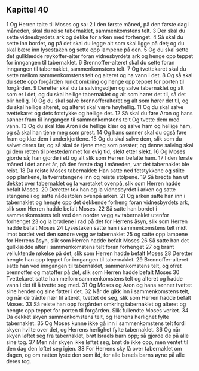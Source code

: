 ## Kapittel 40

1 Og Herren talte til Moses og sa:
2 I den første måned, på den første dag i måneden, skal du reise tabernaklet, sammenkomstens telt.
3 Der skal du sette vidnesbyrdets ark og dekke for arken med forhenget.
4 Så skal du sette inn bordet, og på det skal du legge alt som skal ligge på det; og du skal bære inn lysestaken og sette opp lampene på den.
5 Og du skal sette det gullklædde røykoffer-alter foran vidnesbyrdets ark og henge opp teppet for inngangen til tabernaklet.
6 Brennoffer-alteret skal du sette foran inngangen til tabernaklet, sammenkomstens telt.
7 Og tvettekaret skal du sette mellom sammenkomstens telt og alteret og ha vann i det.
8 Og så skal du sette opp forgården rundt omkring og henge opp teppet for porten til forgården.
9 Deretter skal du ta salvingsoljen og salve tabernaklet og alt som er i det, og du skal hellige tabernaklet og alt som hører det til, så det blir hellig.
10 Og du skal salve brennofferalteret og alt som hører det til, og du skal hellige alteret, og alteret skal være høyhellig.
11 Og du skal salve tvettekaret og dets fotstykke og hellige det.
12 Så skal du føre Aron og hans sønner fram til inngangen til sammenkomstens telt Og tvette dem med vann.
13 Og du skal klæ Aron i de hellige klær og salve ham og hellige ham, og så skal han tjene meg som prest.
14 Og hans sønner skal du også føre fram og klæ dem i underkjortlene.
15 Og du skal salve dem, slik som du salvet deres far, og så skal de tjene meg som prester; og denne salving skal gi dem retten til prestedømmet for evig tid, slekt etter slekt.
16 Og Moses gjorde så; han gjorde i ett og alt slik som Herren befalte ham.
17 I den første måned i det annet år, på den første dag i måneden, var det tabernaklet ble reist.
18 Da reiste Moses tabernaklet: Han satte ned fotstykkene og stilte opp plankene, la tverrstengene inn og reiste stolpene.
19 Så bredte han ut dekket over tabernaklet og la varetaket ovenpå, slik som Herren hadde befalt Moses.
20 Deretter tok han og la vidnesbyrdet i arken og satte stengene i og satte nådestolen ovenpå arken.
21 Og arken satte han inn i tabernaklet og hengte opp det dekkende forheng foran vidnesbyrdets ark, slik som Herren hadde befalt Moses.
22 Så satte han bordet i sammenkomstens telt ved den nordre vegg av tabernaklet utenfor forhenget
23 og la brødene i rad på det for Herrens åsyn, slik som Herren hadde befalt Moses
24 Lysestaken satte han i sammenkomstens telt midt imot bordet ved den søndre vegg av tabernaklet
25 og satte opp lampene for Herrens åsyn, slik som Herren hadde befalt Moses
26 Så satte han det gullklædde alter i sammenkomstens telt foran forhenget
27 og brant velluktende røkelse på det, slik som Herren hadde befalt Moses
28 Deretter hengte han opp teppet for inngangen til tabernaklet.
29 Brennoffer-alteret satte han ved inngangen til tabernaklet, sammenkomstens telt, og ofret brennoffer og matoffer på det, slik som Herren hadde befalt Moses
30 Tvettekaret satte han mellom sammenkomstens telt og alteret og hadde vann i det til å tvette seg med.
31 Og Moses og Aron og hans sønner tvettet sine hender og sine føtter i det.
32 Når de gikk inn i sammenkomstens telt, og når de trådte nær til alteret, tvettet de seg, slik som Herren hadde befalt Moses.
33 Så reiste han opp forgården omkring tabernaklet og alteret og hengte opp teppet for porten til forgården. Slik fullendte Moses verket.
34 Da dekket skyen sammenkomstens telt, og Herrens herlighet fylte tabernaklet.
35 Og Moses kunne ikke gå inn i sammenkomstens telt fordi skyen hvilte over det, og Herrens herlighet fylte tabernaklet.
36 Og når skyen løftet seg fra tabernaklet, brøt Israels barn opp; så gjorde de på alle sine tog.
37 Men når skyen ikke løftet seg, brøt de ikke opp, men ventet til den dag den løftet seg igjen.
38 For Herrens sky lå over tabernaklet om dagen, og om natten lyste den som ild, for alle Israels barns øyne på alle deres tog.
